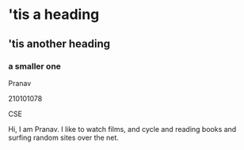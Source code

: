 # 'tis a heading

## 'tis another heading

### a smaller one

Pranav 

210101078

CSE


Hi, I am Pranav. I like to watch films, and cycle and reading books and surfing random sites over the net.

